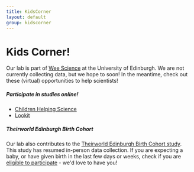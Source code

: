 ```yaml
---
title: KidsCorner
layout: default
group: kidscorner
---
```


# Kids Corner!
Our lab is part of [Wee Science](https://www.weescience.ppls.ed.ac.uk/) at the University of Edinburgh.
We are not currently collecting data, but we hope to soon! In the meantime, check out these (virtual) opportunities to help scientists!

##### Participate in studies online!
  * [Children Helping Science](https://childrenhelpingscience.com/age-groups)
  * [Lookit](https://lookit.mit.edu/studies/)
  
##### Theirworld Edinburgh Birth Cohort
Our lab also contributes to the [Theirworld Edinburgh Birth Cohort study](http://www.tebc.ed.ac.uk/). 
This study has resumed in-person data collection. If you are expecting a baby, or have given birth in the last few days or weeks, check if you are [eligible to participate](http://www.tebc.ed.ac.uk/for-families/join-the-study/eligibility/) - we'd love to have you!
